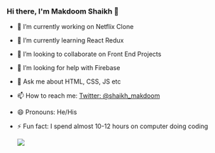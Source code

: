 ### Hi there, I'm Makdoom Shaikh 👋

- 🔭 I’m currently working on Netflix Clone
- 🌱 I’m currently learning React Redux
- 👯 I’m looking to collaborate on Front End Projects
- 🤔 I’m looking for help with Firebase
- 💬 Ask me about HTML, CSS, JS etc
- 📫 How to reach me: [Twitter: @shaikh_makdoom](https://twitter.com/shaikh_makdoom)
- 😄 Pronouns: He/His
- ⚡ Fun fact: I spend almost 10-12 hours on computer doing coding


  <img src="https://github-readme-stats.vercel.app/api?username=makdoom&&show_icons=true&title_color=ffffff&icon_color=bb2acf&text_color=daf7dc&bg_color=151515" >

